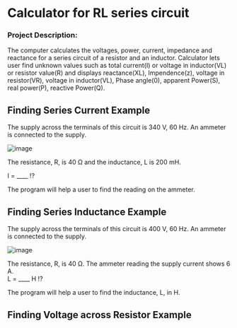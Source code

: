 # Calculator for RL series circuit

<h3>Project Description:</h3>

The computer calculates the voltages, power, current, impedance and reactance for a series circuit of a resistor and an inductor. 
Calculator lets user find unknown values such as total current(I) or voltage in inductor(VL) or resistor value(R) and displays reactance(XL), Impendence(z), voltage in resistor(VR), voltage in inductor(VL), Phase angle(0), apparent Power(S), real power(P), reactive Power(Q).

<h2>Finding Series Current Example</h2>

The supply across the terminals of this circuit is 340 V, 60 Hz.
An ammeter is connected to the supply.

![image](https://user-images.githubusercontent.com/73076876/136863669-2e8e091b-ca51-4f90-ac94-f3849e2572e0.png)

The resistance, R, is 40 Ω and the inductance, L is 200 mH.

I = ____ !?

The program will help a user to find the reading on the ammeter.


<h2>Finding Series Inductance Example</h2>

The supply across the terminals of this circuit is 400 V, 60 Hz.
An ammeter is connected to the supply.

![image](https://user-images.githubusercontent.com/73076876/138531397-170d9ebe-07b2-45da-a457-0bafb37d0da4.png)

The resistance, R, is 40 Ω.
The ammeter reading the supply current shows 6 A.    
L = ____ H !?

The program will help a user to find the inductance, L, in H.

<h2>Finding Voltage across Resistor Example</h2>


